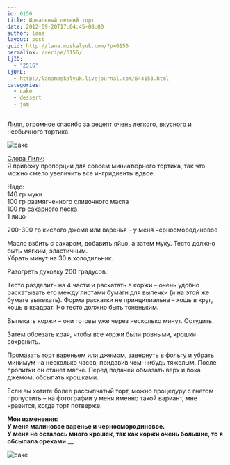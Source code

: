 ```yaml
---
id: 6156
title: Идеальный летний торт
date: 2012-09-20T17:04:45-08:00
author: lana
layout: post
guid: http://lana.moskalyuk.com/?p=6156
permalink: /recipe/6156/
ljID:
  - "2516"
ljURL:
  - http://lanamoskalyuk.livejournal.com/644153.html
categories:
  - cake
  - dessert
  - jam
---
```

[Лиля](http://lilmar.livejournal.com/264906.html?view=2648010#t2648010), огромное спасибо за рецепт очень легкого, вкусного и необычного тортика.

![cake](http://farm9.staticflickr.com/8182/8004645845_3488095186_c.jpg) 

[Слова Лили:](http://lilmar.livejournal.com/264906.html?view=2648010#t2648010)  
Я привожу пропорции для совсем миниатюрного тортика, так что можно смело увеличить все ингридиенты вдвое.

Надо:  
140 гр муки  
100 гр размягченного сливочного масла  
100 гр сахарного песка  
1 яйцо

200-300 гр кислого джема или варенья &#8211; у меня черносмородиновое

Масло взбить с сахаром, добавить яйцо, а затем муку. Тесто должно быть мягким, эластичным.  
Убрать минут на 30 в холодильник.

Разогреть духовку 200 градусов.

Тесто разделить на 4 части и раскатать в коржи &#8211; очень удобно раскатывать его между листами бумаги для выпечки (и на этой же бумаге выпекать). Форма раскатки не принципиальна &#8211; хошь в круг, хошь в квадрат. Но тесто должно быть тоненьким.

Выпекать коржи &#8211; они готовы уже через несколько минут. Остудить.

Затем обрезать края, чтобы все коржи были ровными, крошки сохранить.

Промазать торт вареньем или джемом, завернуть в фольгу и убрать минимум на несколько часов, придавив чем-нибудь тяжелым. После пропитки он станет мягче. Перед подачей обмазать верх и бока джемом, обсыпать крошками.

Если вы хотите более рассыпчатый торт, можно процедуру с гнетом пропустить &#8211; на фотографии у меня именно такой вариант, мне нравится, когда торт потверже.

**Мои изменения:  
У меня малиновое варенье и черносмородиновое.  
У меня не осталось много крошек, так как коржи очень большие, то я обсыпала орехами.**__

![cake](http://farm9.staticflickr.com/8320/8004646059_533538ca7b_c.jpg)